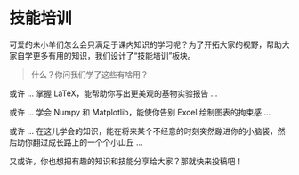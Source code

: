 # 技能培训

可爱的未小羊们怎么会只满足于课内知识的学习呢？为了开拓大家的视野，帮助大家自学更多有用的知识，我们设计了“技能培训”板块。

> 什么？你问我们学了这些有啥用？

或许 ... 掌握 LaTeX，能帮助你写出更美观的基物实验报告 ...

或许 ... 学会 Numpy 和 Matplotlib，能使你告别 Excel 绘制图表的拘束感 ...

或许 ... 在这儿学会的知识，能在将来某个不经意的时刻突然蹦进你的小脑袋，然后助你翻过成长路上的一个个小山丘 ...

又或许，你也想把有趣的知识和技能分享给大家？那就快来投稿吧！
